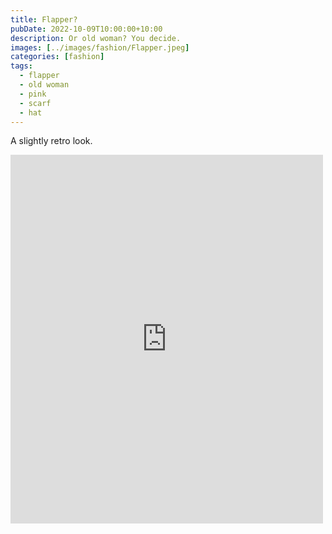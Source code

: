 ```yaml
---
title: Flapper?
pubDate: 2022-10-09T10:00:00+10:00
description: Or old woman? You decide.
images: [../images/fashion/Flapper.jpeg]
categories: [fashion]
tags:
  - flapper
  - old woman
  - pink
  - scarf
  - hat
---
```


A slightly retro look.

<iframe src="https://www.facebook.com/plugins/post.php?href=https%3A%2F%2Fwww.facebook.com%2Fchris1.tham%2Fposts%2Fpfbid0Q7LkWSmcKpPzaQCv9xEdz7WfDY84vKXVBrahpQAKK3SVY6wBrN7NW1Df5vE7fBzgl&show_text=true&width=500" width="500" height="590" style="border:none;overflow:hidden" scrolling="no" frameborder="0" allowfullscreen="true" allow="autoplay; clipboard-write; encrypted-media; picture-in-picture; web-share"></iframe>
